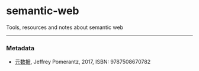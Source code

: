 # semantic-web
Tools, resources and notes about semantic web

---

### Metadata
 
- [元数据](https://book.douban.com/subject/26961092/), Jeffrey Pomerantz, 2017, ISBN: 9787508670782 
